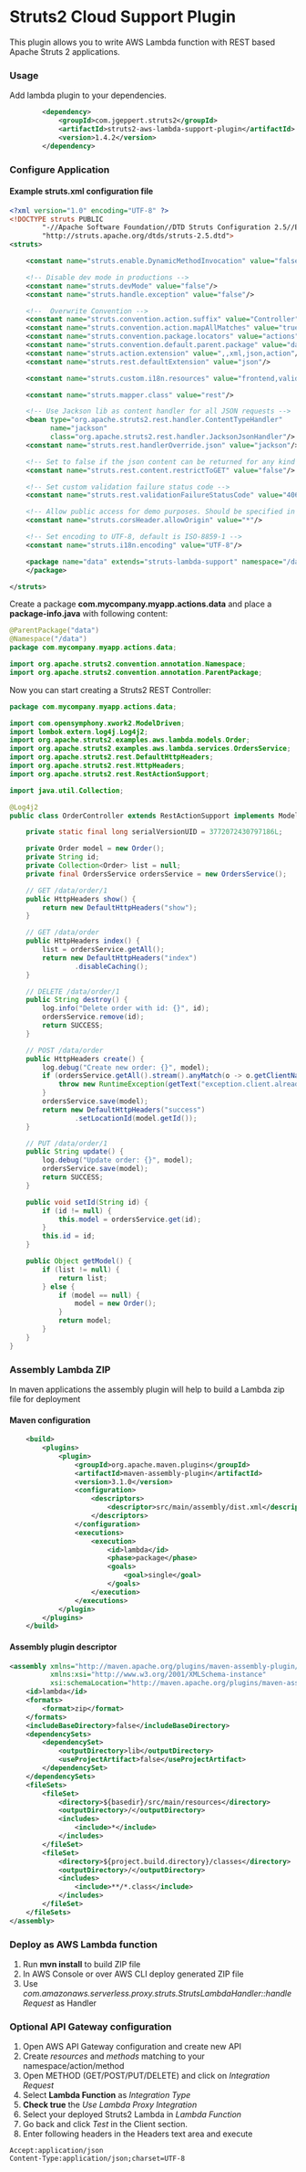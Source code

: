 # Struts2 Cloud Support Plugin

This plugin allows you to write AWS Lambda function with REST based Apache Struts 2 applications.

### Usage

Add lambda plugin to your dependencies.

```xml
        <dependency>
            <groupId>com.jgeppert.struts2</groupId>
            <artifactId>struts2-aws-lambda-support-plugin</artifactId>
            <version>1.4.2</version>
        </dependency>
```

### Configure Application

#### Example struts.xml configuration file

```xml
<?xml version="1.0" encoding="UTF-8" ?>
<!DOCTYPE struts PUBLIC
        "-//Apache Software Foundation//DTD Struts Configuration 2.5//EN"
        "http://struts.apache.org/dtds/struts-2.5.dtd">
<struts>

    <constant name="struts.enable.DynamicMethodInvocation" value="false"/>

    <!-- Disable dev mode in productions -->
    <constant name="struts.devMode" value="false"/>
    <constant name="struts.handle.exception" value="false"/>

    <!--  Overwrite Convention -->
    <constant name="struts.convention.action.suffix" value="Controller"/>
    <constant name="struts.convention.action.mapAllMatches" value="true"/>
    <constant name="struts.convention.package.locators" value="actions"/>
    <constant name="struts.convention.default.parent.package" value="data"/>
    <constant name="struts.action.extension" value=",,xml,json,action"/>
    <constant name="struts.rest.defaultExtension" value="json"/>

    <constant name="struts.custom.i18n.resources" value="frontend,validation,exceptions"/>

    <constant name="struts.mapper.class" value="rest"/>

    <!-- Use Jackson lib as content handler for all JSON requests -->
    <bean type="org.apache.struts2.rest.handler.ContentTypeHandler"
          name="jackson"
          class="org.apache.struts2.rest.handler.JacksonJsonHandler"/>
    <constant name="struts.rest.handlerOverride.json" value="jackson"/>

    <!-- Set to false if the json content can be returned for any kind of http method -->
    <constant name="struts.rest.content.restrictToGET" value="false"/>

    <!-- Set custom validation failure status code -->
    <constant name="struts.rest.validationFailureStatusCode" value="406"/>

    <!-- Allow public access for demo purposes. Should be specified in production! -->
    <constant name="struts.corsHeader.allowOrigin" value="*"/>

    <!-- Set encoding to UTF-8, default is ISO-8859-1 -->
    <constant name="struts.i18n.encoding" value="UTF-8"/>

    <package name="data" extends="struts-lambda-support" namespace="/data">
    </package>

</struts>
```

Create a package **com.mycompany.myapp.actions.data** and place a **package-info.java** with following content:

```java
@ParentPackage("data")
@Namespace("/data")
package com.mycompany.myapp.actions.data;

import org.apache.struts2.convention.annotation.Namespace;
import org.apache.struts2.convention.annotation.ParentPackage;
```

Now you can start creating a Struts2 REST Controller:

```java
package com.mycompany.myapp.actions.data;

import com.opensymphony.xwork2.ModelDriven;
import lombok.extern.log4j.Log4j2;
import org.apache.struts2.examples.aws.lambda.models.Order;
import org.apache.struts2.examples.aws.lambda.services.OrdersService;
import org.apache.struts2.rest.DefaultHttpHeaders;
import org.apache.struts2.rest.HttpHeaders;
import org.apache.struts2.rest.RestActionSupport;

import java.util.Collection;

@Log4j2
public class OrderController extends RestActionSupport implements ModelDriven<Object> {

    private static final long serialVersionUID = 3772072430797186L;

    private Order model = new Order();
    private String id;
    private Collection<Order> list = null;
    private final OrdersService ordersService = new OrdersService();

    // GET /data/order/1
    public HttpHeaders show() {
        return new DefaultHttpHeaders("show");
    }

    // GET /data/order
    public HttpHeaders index() {
        list = ordersService.getAll();
        return new DefaultHttpHeaders("index")
                .disableCaching();
    }

    // DELETE /data/order/1
    public String destroy() {
        log.info("Delete order with id: {}", id);
        ordersService.remove(id);
        return SUCCESS;
    }

    // POST /data/order
    public HttpHeaders create() {
        log.debug("Create new order: {}", model);
        if (ordersService.getAll().stream().anyMatch(o -> o.getClientName().equalsIgnoreCase(model.getClientName()))) {
            throw new RuntimeException(getText("exception.client.already.exists"));
        }
        ordersService.save(model);
        return new DefaultHttpHeaders("success")
                .setLocationId(model.getId());
    }

    // PUT /data/order/1
    public String update() {
        log.debug("Update order: {}", model);
        ordersService.save(model);
        return SUCCESS;
    }

    public void setId(String id) {
        if (id != null) {
            this.model = ordersService.get(id);
        }
        this.id = id;
    }

    public Object getModel() {
        if (list != null) {
            return list;
        } else {
            if (model == null) {
                model = new Order();
            }
            return model;
        }
    }
}
```

### Assembly Lambda ZIP

In maven applications the assembly plugin will help to build a Lambda zip file for deployment

#### Maven configuration
```xml
    <build>
        <plugins>
            <plugin>
                <groupId>org.apache.maven.plugins</groupId>
                <artifactId>maven-assembly-plugin</artifactId>
                <version>3.1.0</version>
                <configuration>
                    <descriptors>
                        <descriptor>src/main/assembly/dist.xml</descriptor>
                    </descriptors>
                </configuration>
                <executions>
                    <execution>
                        <id>lambda</id>
                        <phase>package</phase>
                        <goals>
                            <goal>single</goal>
                        </goals>
                    </execution>
                </executions>
            </plugin>
        </plugins>
    </build>
```

#### Assembly plugin descriptor
```xml
<assembly xmlns="http://maven.apache.org/plugins/maven-assembly-plugin/assembly/1.1.2"
          xmlns:xsi="http://www.w3.org/2001/XMLSchema-instance"
          xsi:schemaLocation="http://maven.apache.org/plugins/maven-assembly-plugin/assembly/1.1.2 http://maven.apache.org/xsd/assembly-1.1.2.xsd">
    <id>lambda</id>
    <formats>
        <format>zip</format>
    </formats>
    <includeBaseDirectory>false</includeBaseDirectory>
    <dependencySets>
        <dependencySet>
            <outputDirectory>lib</outputDirectory>
            <useProjectArtifact>false</useProjectArtifact>
        </dependencySet>
    </dependencySets>
    <fileSets>
        <fileSet>
            <directory>${basedir}/src/main/resources</directory>
            <outputDirectory>/</outputDirectory>
            <includes>
                <include>*</include>
            </includes>
        </fileSet>
        <fileSet>
            <directory>${project.build.directory}/classes</directory>
            <outputDirectory>/</outputDirectory>
            <includes>
                <include>**/*.class</include>
            </includes>
        </fileSet>
    </fileSets>
</assembly>
```

### Deploy as AWS Lambda function 

1. Run **mvn install** to build ZIP file
2. In AWS Console or over AWS CLI deploy generated ZIP file
3. Use _com.amazonaws.serverless.proxy.struts.StrutsLambdaHandler::handleRequest_ as Handler

### Optional API Gateway configuration

1. Open AWS API Gateway configuration and create new API
2. Create _resources_ and _methods_ matching to your namespace/action/method
3. Open METHOD (GET/POST/PUT/DELETE) and click on _Integration Request_
4. Select **Lambda Function** as _Integration Type_
5. **Check true** the _Use Lambda Proxy Integration_
6. Select your deployed Struts2 Lambda in _Lambda Function_
7. Go back and click _Test_ in the Client section.
8. Enter following headers in the Headers text area and execute

```
Accept:application/json
Content-Type:application/json;charset=UTF-8
```